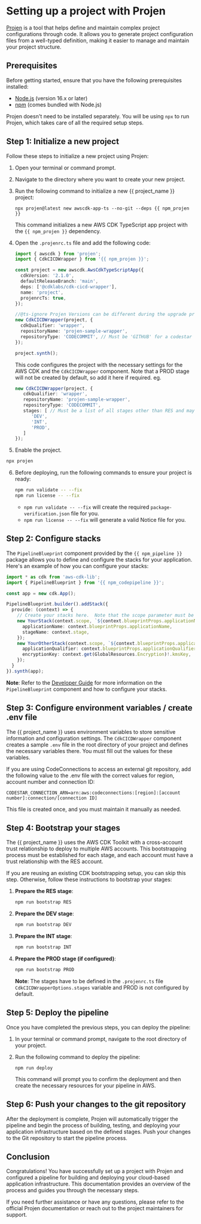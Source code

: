 # Setting up a project with Projen

[Projen](https://projen.io) is a tool that helps define and maintain complex project configurations through code. It allows you to generate project configuration files from a well-typed definition, making it easier to manage and maintain your project structure.

## Prerequisites

Before getting started, ensure that you have the following prerequisites installed:

- [Node.js](https://nodejs.org/) (version 16.x or later)
- [npm](https://www.npmjs.com/) (comes bundled with Node.js)

Projen doesn't need to be installed separately. You will be using `npx` to run Projen, which takes care of all the required setup steps.

## Step 1: Initialize a new project

Follow these steps to initialize a new project using Projen:

1. Open your terminal or command prompt.
2. Navigate to the directory where you want to create your new project.
3. Run the following command to initialize a new {{ project_name }} project:

   ```
   npx projen@latest new awscdk-app-ts --no-git --deps {{ npm_projen }}
   ```

   This command initializes a new AWS CDK TypeScript app project with the `{{ npm_projen }}` dependency.

4. Open the `.projenrc.ts` file and add the following code:

   ```typescript
   import { awscdk } from 'projen';
   import { CdkCICDWrapper } from '{{ npm_projen }}';

   const project = new awscdk.AwsCdkTypeScriptApp({
     cdkVersion: '2.1.0',
     defaultReleaseBranch: 'main',
     deps: ['@cdklabs/cdk-cicd-wrapper'],
     name: 'project',
     projenrcTs: true,
   });

   //@ts-ignore Projen Versions can be different during the upgrade process and would resolve complains about assignability issues.
   new CdkCICDWrapper(project, {
     cdkQualifier: 'wrapper',
     repositoryName: 'projen-sample-wrapper',
     repositoryType: 'CODECOMMIT', // Must be 'GITHUB' for a codestar connection
   });

   project.synth();
   ```

   This code configures the project with the necessary settings for the AWS CDK and the `CdkCICDWrapper` component.  Note that a PROD stage will not be created by default, so add it here if required.  eg.

   ```typescript
   new CdkCICDWrapper(project, {
      cdkQualifier: 'wrapper',
      repositoryName: 'projen-sample-wrapper',
      repositoryType: 'CODECOMMIT',
      stages: [ // Must be a list of all stages other than RES and may include custom stages
         'DEV',
         'INT',
         'PROD',
      ]
   });

   ```

5. Enable the project.

```bash
npx projen
```

6. Before deploying, run the following commands to ensure your project is ready:

   ```bash
   npm run validate -- --fix
   npm run license -- --fix
   ```

   - `npm run validate -- --fix` will create the required `package-verification.json` file for you.
   - `npm run license -- --fix` will generate a valid Notice file for you.

## Step 2: Configure stacks

The `PipelineBlueprint` component provided by the `{{ npm_pipeline }}` package allows you to define and configure the stacks for your application. Here's an example of how you can configure your stacks:

```typescript
import * as cdk from 'aws-cdk-lib';
import { PipelineBlueprint } from '{{ npm_codepipeline }}';

const app = new cdk.App();

PipelineBlueprint.builder().addStack({
  provide: (context) => {
    // Create your stacks here.  Note that the scope parameter must be `context.scope`, not `app`
    new YourStack(context.scope, `${context.blueprintProps.applicationName}YourStack`, {
      applicationName: context.blueprintProps.applicationName,
      stageName: context.stage,
    });
    new YourOtherStack(context.scope, `${context.blueprintProps.applicationName}YourOtherStack`, {
      applicationQualifier: context.blueprintProps.applicationQualifier,
      encryptionKey: context.get(GlobalResources.Encryption)!.kmsKey,
    });
  }
}).synth(app);
```

**Note**: Refer to the [Developer Guide](../developer_guides/index.md) for more information on the `PipelineBlueprint` component and how to configure your stacks.

## Step 3: Configure environment variables / create .env file

The {{ project_name }} uses environment variables to store sensitive information and configuration settings. The `CdkCICDWrapper` component creates a sample `.env` file in the root directory of your project and defines the necessary variables there. You must fill out the values for these variables.

If you are using CodeConnections to access an external git repository, add the following value to the .env file with the correct values for region, account number and connection ID:

```
CODESTAR_CONNECTION_ARN=arn:aws:codeconnections:[region]:[account number]:connection/[connection ID]
```

This file is created once, and you must maintain it manually as needed.

## Step 4: Bootstrap your stages

The {{ project_name }} uses the AWS CDK Toolkit with a cross-account trust relationship to deploy to multiple AWS accounts. This bootstrapping process must be established for each stage, and each account must have a trust relationship with the RES account.

If you are reusing an existing CDK bootstrapping setup, you can skip this step. Otherwise, follow these instructions to bootstrap your stages:

1. **Prepare the RES stage**:

   ```bash
   npm run bootstrap RES
   ```

2. **Prepare the DEV stage**:

   ```bash
   npm run bootstrap DEV
   ```

3. **Prepare the INT stage**:

   ```bash
   npm run bootstrap INT
   ```

4. **Prepare the PROD stage (if configured)**:

   ```bash
   npm run bootstrap PROD
   ```

   **Note**: The stages have to be defined in the `.projenrc.ts` file `CdkCICDWrapperOptions.stages` variable and PROD is not configured by default.  

## Step 5: Deploy the pipeline

Once you have completed the previous steps, you can deploy the pipeline:

1. In your terminal or command prompt, navigate to the root directory of your project.
2. Run the following command to deploy the pipeline:

   ```
   npm run deploy
   ```

   This command will prompt you to confirm the deployment and then create the necessary resources for your pipeline in AWS.

## Step 6: Push your changes to the git repository

After the deployment is complete, Projen will automatically trigger the pipeline and begin the process of building, testing, and deploying your application infrastructure based on the defined stages. Push your changes to the Git repository to start the pipeline process.

## Conclusion

Congratulations! You have successfully set up a project with Projen and configured a pipeline for building and deploying your cloud-based application infrastructure. This documentation provides an overview of the process and guides you through the necessary steps.

If you need further assistance or have any questions, please refer to the official Projen documentation or reach out to the project maintainers for support.